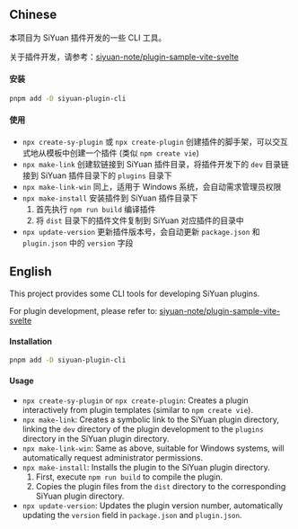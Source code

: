 ## Chinese

本项目为 SiYuan 插件开发的一些 CLI 工具。

关于插件开发，请参考：[siyuan-note/plugin-sample-vite-svelte](https://github.com/siyuan-note/plugin-sample-vite-svelte)

#### 安装

```bash
pnpm add -D siyuan-plugin-cli
```

#### 使用

- `npx create-sy-plugin` 或 `npx create-plugin` 创建插件的脚手架，可以交互式地从模板中创建一个插件 (类似 `npm create vie`)
- `npx make-link` 创建软链接到 SiYuan 插件目录，将插件开发下的 `dev` 目录链接到 SiYuan 插件目录下的 `plugins` 目录下
- `npx make-link-win` 同上，适用于 Windows 系统，会自动需求管理员权限
- `npx make-install` 安装插件到 SiYuan 插件目录下
    1. 首先执行 `npm run build` 编译插件
    2. 将 `dist` 目录下的插件文件复制到 SiYuan 对应插件的目录中
- `npx update-version` 更新插件版本号，会自动更新 `package.json` 和 `plugin.json` 中的 `version` 字段

## English

This project provides some CLI tools for developing SiYuan plugins.

For plugin development, please refer to: [siyuan-note/plugin-sample-vite-svelte](https://github.com/siyuan-note/plugin-sample-vite-svelte)

#### Installation

```bash
pnpm add -D siyuan-plugin-cli
```

#### Usage

- `npx create-sy-plugin` or `npx create-plugin`: Creates a plugin interactively from plugin templates (similar to `npm create vie`).
- `npx make-link`: Creates a symbolic link to the SiYuan plugin directory, linking the `dev` directory of the plugin development to the `plugins` directory in the SiYuan plugin directory.
- `npx make-link-win`: Same as above, suitable for Windows systems, will automatically request administrator permissions.
- `npx make-install`: Installs the plugin to the SiYuan plugin directory.
    1. First, execute `npm run build` to compile the plugin.
    2. Copies the plugin files from the `dist` directory to the corresponding SiYuan plugin directory.
- `npx update-version`: Updates the plugin version number, automatically updating the `version` field in `package.json` and `plugin.json`.